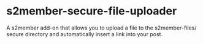 s2member-secure-file-uploader
=============================

A s2member add-on that allows you to upload a file to the s2member-files/ secure directory and automatically insert a link into your post.